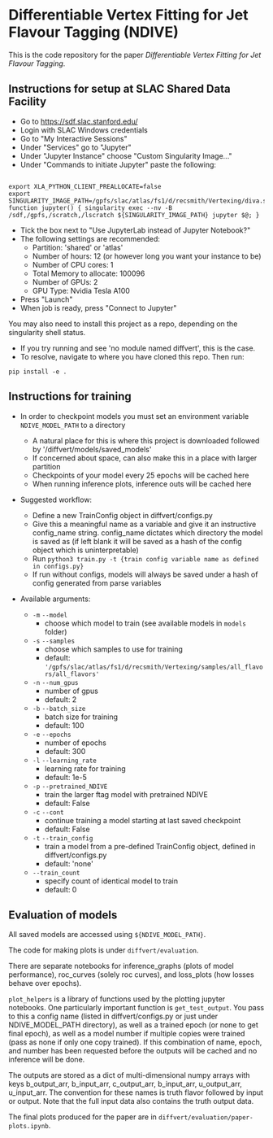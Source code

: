 # Differentiable Vertex Fitting for Jet Flavour Tagging (NDIVE)

This is the code repository for the paper *Differentiable Vertex Fitting for Jet Flavour Tagging*.

## Instructions for setup at SLAC Shared Data Facility 

- Go to https://sdf.slac.stanford.edu/
- Login with SLAC Windows credentials
- Go to "My Interactive Sessions"
- Under "Services" go to "Jupyter"
- Under "Jupyter Instance" choose "Custom Singularity Image..."
- Under "Commands to initiate Jupyter" paste the following:
```

```
```
export XLA_PYTHON_CLIENT_PREALLOCATE=false
export SINGULARITY_IMAGE_PATH=/gpfs/slac/atlas/fs1/d/recsmith/Vertexing/diva.sif
function jupyter() { singularity exec --nv -B /sdf,/gpfs,/scratch,/lscratch ${SINGULARITY_IMAGE_PATH} jupyter $@; }
```
- Tick the box next to "Use JupyterLab instead of Jupyter Notebook?"
- The following settings are recommended:
    - Partition: 'shared' or 'atlas'
    - Number of hours: 12 (or however long you want your instance to be)
    - Number of CPU cores: 1
    - Total Memory to allocate: 100096
    - Number of GPUs: 2
    - GPU Type: Nvidia Tesla A100
- Press "Launch"
- When job is ready, press "Connect to Jupyter"

You may also need to install this project as a repo, depending on the singularity shell status. 
- If you try running and see 'no module named diffvert', this is the case. 
- To resolve, navigate to where you have cloned this repo. Then run:
```
pip install -e .
```

## Instructions for training

- In order to checkpoint models you must set an environment variable ```NDIVE_MODEL_PATH``` to a directory
    - A natural place for this is where this project is downloaded followed by '/diffvert/models/saved_models'
    - If concerned about space, can also make this in a place with larger partition
    - Checkpoints of your model every 25 epochs will be cached here
    - When running inference plots, inference outs will be cached here

- Suggested workflow:
    - Define a new TrainConfig object in diffvert/configs.py
    - Give this a meaningful name as a variable and give it an instructive config_name string. config_name dictates which directory the model is saved as (if left blank it will be saved as a hash of the config object which is uninterpretable)
    - Run   ```python3 train.py -t {train config variable name as defined in configs.py}```
    - If run without configs, models will always be saved under a hash of config generated from parse variables

- Available arguments:
    - `-m` `--model`
        - choose which model to train (see available models in `models` folder)
    - `-s` `--samples` 
        - choose which samples to use for training
        - default: `'/gpfs/slac/atlas/fs1/d/recsmith/Vertexing/samples/all_flavors/all_flavors'`
    - `-n` `--num_gpus`
        - number of gpus 
        - default: 2
    - `-b` `--batch_size`
        - batch size for training
        - default: 100
    - `-e` `--epochs`
        - number of epochs
        - default: 300
    - `-l` `--learning_rate`
        - learning rate for training
        - default: 1e-5
    - `-p` `--pretrained_NDIVE`
        - train the larger ftag model with pretrained NDIVE
        - default: False
    - `-c` `--cont`
        - continue training a model starting at last saved checkpoint
        - default: False
    - `-t` `--train_config`
        - train a model from a pre-defined TrainConfig object, defined in diffvert/configs.py
        - default: 'none'
    - `--train_count`
        - specify count of identical model to train
        - default: 0

## Evaluation of models

All saved models are accessed using ```${NDIVE_MODEL_PATH}```. 

The code for making plots is under ```diffvert/evaluation```.

There are separate notebooks for inference_graphs (plots of model performance), roc_curves (solely roc curves), and loss_plots (how losses behave over epochs).

```plot_helpers``` is a library of functions used by the plotting jupyter notebooks. One particularly important function is ```get_test_output```. You pass to this a config name (listed in diffvert/configs.py or just under NDIVE_MODEL_PATH directory), as well as a trained epoch (or none to get final epoch), as well as a model number if multiple copies were trained (pass as none if only one copy trained). If this combination of name, epoch, and number has been requested before the outputs will be cached and no inference will be done.

The outputs are stored as a dict of multi-dimensional numpy arrays with keys b_output_arr, b_input_arr, c_output_arr, b_input_arr, u_output_arr, u_input_arr. The convention for these names is truth flavor followed by input or output. Note that the full input data also contains the truth output data. 

The final plots produced for the paper are in ```diffvert/evaluation/paper-plots.ipynb```.
